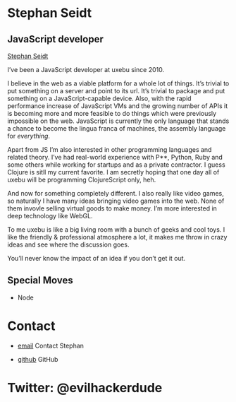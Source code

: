 Stephan Seidt
=============

JavaScript developer
--------------------

[Stephan Seidt](../media/img/team/seidt.jpg)

I’ve been a JavaScript developer at uxebu since 2010.

I believe in the web as a viable platform for a whole lot of things. It’s trivial to put something on a server and point to its url. It’s trivial to package and put something on a JavaScript-capable device. Also, with the rapid performance increase of JavaScript VMs and the growing number of APIs it is becoming more and more feasible to do things which were previously impossible on the web. JavaScript is currently the only language that stands a chance to become the lingua franca of machines, the assembly language for *everything*.

Apart from JS I’m also interested in other programming languages and related theory. I’ve had real-world experience with P**, Python, Ruby and some others while working for startups and as a private contractor. I guess Clojure is sitll my current favorite. I am secretly hoping that one day all of uxebu will be programming ClojureScript only, heh.

And now for something completely different. I also really like video games, so naturally I have many ideas bringing video games into the web. None of them invovle selling virtual goods to make money. I’m more interested in deep technology like WebGL.

To me uxebu is like a big living room with a bunch of geeks and cool toys. I like the friendly & professional atmosphere a lot, it makes me throw in crazy ideas and see where the discussion goes.

You’ll never know the impact of an idea if you don’t get it out.

Special Moves
-------------

* Node

Contact
=======

* [email](/#contact-form)
  Contact Stephan

* [github](https://github.com/evilhackerdude)
  GitHub

Twitter: @evilhackerdude
========================
